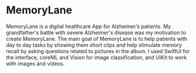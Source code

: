 # MemoryLane
MemoryLane is a digital healthcare App for Alzheimer’s patients. My grandfather's battle with severe Alzheimer's disease was my motivation to create MemoryLane. The main goal of MemoryLane is to help patients with day to day tasks by showing them short clips and help stimulate memory recall by asking questions related to pictures in the album.  I used SwiftUI for the interface, coreML and Vision for image classification, and UIKit to work with images and videos. 
